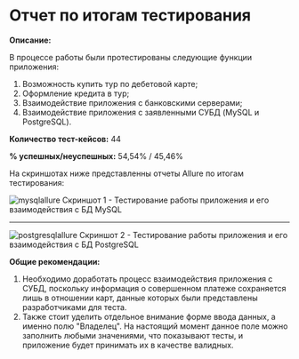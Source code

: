 # Отчет по итогам тестирования

**Описание:** 

В процессе работы были протестированы следующие функции приложения:

1) Возможность купить тур по дебетовой карте;
2) Оформление кредита в тур;
3) Взаимодействие приложения с банковскими серверами;
4) Взаимодействие приложения с заявленными СУБД (MySQL и PostgreSQL).

**Количество тест-кейсов:** 44

**% успешных/неуспешных:** 54,54% / 45,46%

На скриншотах ниже представленны отчеты Allure по итогам тестирования:

![mysqlallure](https://sun9-14.userapi.com/2IvUQsfivwvfowz0KMBi6xoyh2sQmYwZKETavg/xKM_UYVMDzo.jpg)
Скриншот 1 - Тестирование работы приложения и его взаимодействия с БД MySQL
***
![postgresqlallure](https://sun9-33.userapi.com/C_0o4-85kZqjcRBhDby653l3T5WNNSaARhxJdg/7OdmQZ1oeH8.jpg)
Скриншот 2 - Тестирование работы приложения и его взаимодействия с БД PostgreSQL

**Общие рекомендации:**

1. Необходимо доработать процесс взаимодействия приложения с СУБД, поскольку информация о совершенном платеже сохраняется лишь в отношении карт, данные которых были представлены разработчиками для теста. 
2. Также стоит уделить отдельное внимание форме ввода данных, а именно полю "Владелец". На настоящий момент данное поле можно заполнить любыми значениями, что показывают тесты, и приложение будет принимать их в качестве валидных.
